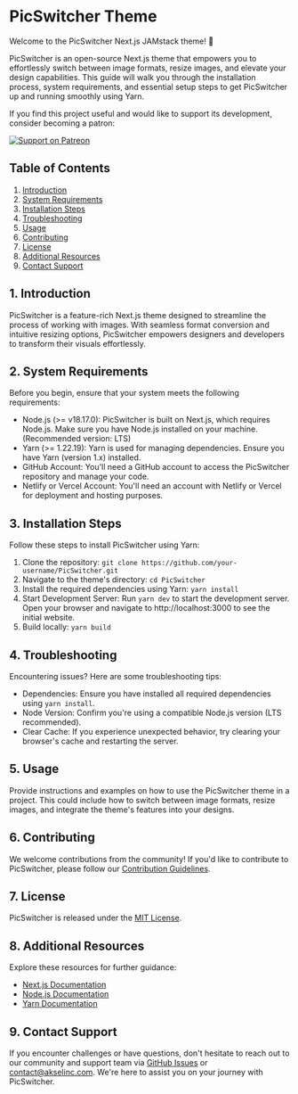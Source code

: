 # PicSwitcher Theme

Welcome to the PicSwitcher Next.js JAMstack theme! 🥳️

PicSwitcher is an open-source Next.js theme that empowers you to effortlessly switch between image formats, resize images, and elevate your design capabilities. This guide will walk you through the installation process, system requirements, and essential setup steps to get PicSwitcher up and running smoothly using Yarn.

If you find this project useful and would like to support its development, consider becoming a patron:

[![Support on Patreon](https://img.shields.io/badge/support-patreon-orange.svg)](https://www.patreon.com/yourusername)

## Table of Contents
1. [Introduction](#introduction)
2. [System Requirements](#system-requirements)
3. [Installation Steps](#installation-steps)
4. [Troubleshooting](#troubleshooting)
5. [Usage](#usage)
6. [Contributing](#contributing)
7. [License](#license)
8. [Additional Resources](#additional-resources)
9. [Contact Support](#contact-support)

## 1. Introduction
PicSwitcher is a feature-rich Next.js theme designed to streamline the process of working with images. With seamless format conversion and intuitive resizing options, PicSwitcher empowers designers and developers to transform their visuals effortlessly.

## 2. System Requirements
Before you begin, ensure that your system meets the following requirements:

- Node.js (>= v18.17.0): PicSwitcher is built on Next.js, which requires Node.js. Make sure you have Node.js installed on your machine. (Recommended version: LTS)
- Yarn (>= 1.22.19): Yarn is used for managing dependencies. Ensure you have Yarn (version 1.x) installed.
- GitHub Account: You'll need a GitHub account to access the PicSwitcher repository and manage your code.
- Netlify or Vercel Account: You'll need an account with Netlify or Vercel for deployment and hosting purposes.

## 3. Installation Steps
Follow these steps to install PicSwitcher using Yarn:

1. Clone the repository: `git clone https://github.com/your-username/PicSwitcher.git`
2. Navigate to the theme's directory: `cd PicSwitcher`
3. Install the required dependencies using Yarn: `yarn install`
4. Start Development Server: Run `yarn dev` to start the development server. Open your browser and navigate to http://localhost:3000 to see the initial website.
5. Build locally: `yarn build`

## 4. Troubleshooting
Encountering issues? Here are some troubleshooting tips:

- Dependencies: Ensure you have installed all required dependencies using `yarn install`.
- Node Version: Confirm you're using a compatible Node.js version (LTS recommended).
- Clear Cache: If you experience unexpected behavior, try clearing your browser's cache and restarting the server.

## 5. Usage
Provide instructions and examples on how to use the PicSwitcher theme in a project. This could include how to switch between image formats, resize images, and integrate the theme's features into your designs.

## 6. Contributing
We welcome contributions from the community! If you'd like to contribute to PicSwitcher, please follow our [Contribution Guidelines](CONTRIBUTING.md).

## 7. License
PicSwitcher is released under the [MIT License](LICENSE).

## 8. Additional Resources
Explore these resources for further guidance:

- [Next.js Documentation](https://nextjs.org/docs)
- [Node.js Documentation](https://nodejs.org/docs)
- [Yarn Documentation](https://classic.yarnpkg.com/docs)

## 9. Contact Support
If you encounter challenges or have questions, don't hesitate to reach out to our community and support team via [GitHub Issues](https://github.com/Akselinc/PicSwitcher/issues) or [contact@akselinc.com](mailto:contact@akselinc.com). We're here to assist you on your journey with PicSwitcher.
